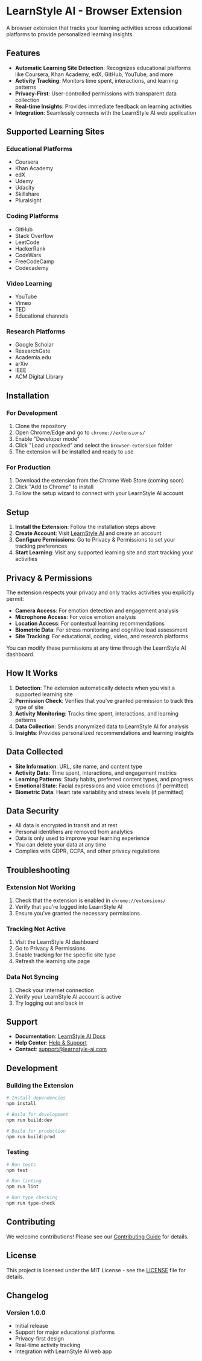# LearnStyle AI - Browser Extension

A browser extension that tracks your learning activities across educational platforms to provide personalized learning insights.

## Features

- **Automatic Learning Site Detection**: Recognizes educational platforms like Coursera, Khan Academy, edX, GitHub, YouTube, and more
- **Activity Tracking**: Monitors time spent, interactions, and learning patterns
- **Privacy-First**: User-controlled permissions with transparent data collection
- **Real-time Insights**: Provides immediate feedback on learning activities
- **Integration**: Seamlessly connects with the LearnStyle AI web application

## Supported Learning Sites

### Educational Platforms
- Coursera
- Khan Academy
- edX
- Udemy
- Udacity
- Skillshare
- Pluralsight

### Coding Platforms
- GitHub
- Stack Overflow
- LeetCode
- HackerRank
- CodeWars
- FreeCodeCamp
- Codecademy

### Video Learning
- YouTube
- Vimeo
- TED
- Educational channels

### Research Platforms
- Google Scholar
- ResearchGate
- Academia.edu
- arXiv
- IEEE
- ACM Digital Library

## Installation

### For Development

1. Clone the repository
2. Open Chrome/Edge and go to `chrome://extensions/`
3. Enable "Developer mode"
4. Click "Load unpacked" and select the `browser-extension` folder
5. The extension will be installed and ready to use

### For Production

1. Download the extension from the Chrome Web Store (coming soon)
2. Click "Add to Chrome" to install
3. Follow the setup wizard to connect with your LearnStyle AI account

## Setup

1. **Install the Extension**: Follow the installation steps above
2. **Create Account**: Visit [LearnStyle AI](http://localhost:5000) and create an account
3. **Configure Permissions**: Go to Privacy & Permissions to set your tracking preferences
4. **Start Learning**: Visit any supported learning site and start tracking your activities

## Privacy & Permissions

The extension respects your privacy and only tracks activities you explicitly permit:

- **Camera Access**: For emotion detection and engagement analysis
- **Microphone Access**: For voice emotion analysis
- **Location Access**: For contextual learning recommendations
- **Biometric Data**: For stress monitoring and cognitive load assessment
- **Site Tracking**: For educational, coding, video, and research platforms

You can modify these permissions at any time through the LearnStyle AI dashboard.

## How It Works

1. **Detection**: The extension automatically detects when you visit a supported learning site
2. **Permission Check**: Verifies that you've granted permission to track this type of site
3. **Activity Monitoring**: Tracks time spent, interactions, and learning patterns
4. **Data Collection**: Sends anonymized data to LearnStyle AI for analysis
5. **Insights**: Provides personalized recommendations and learning insights

## Data Collected

- **Site Information**: URL, site name, and content type
- **Activity Data**: Time spent, interactions, and engagement metrics
- **Learning Patterns**: Study habits, preferred content types, and progress
- **Emotional State**: Facial expressions and voice emotions (if permitted)
- **Biometric Data**: Heart rate variability and stress levels (if permitted)

## Data Security

- All data is encrypted in transit and at rest
- Personal identifiers are removed from analytics
- Data is only used to improve your learning experience
- You can delete your data at any time
- Complies with GDPR, CCPA, and other privacy regulations

## Troubleshooting

### Extension Not Working
1. Check that the extension is enabled in `chrome://extensions/`
2. Verify that you're logged into LearnStyle AI
3. Ensure you've granted the necessary permissions

### Tracking Not Active
1. Visit the LearnStyle AI dashboard
2. Go to Privacy & Permissions
3. Enable tracking for the specific site type
4. Refresh the learning site page

### Data Not Syncing
1. Check your internet connection
2. Verify your LearnStyle AI account is active
3. Try logging out and back in

## Support

- **Documentation**: [LearnStyle AI Docs](http://localhost:5000/docs)
- **Help Center**: [Help & Support](http://localhost:5000/docs/help)
- **Contact**: support@learnstyle-ai.com

## Development

### Building the Extension

```bash
# Install dependencies
npm install

# Build for development
npm run build:dev

# Build for production
npm run build:prod
```

### Testing

```bash
# Run tests
npm test

# Run linting
npm run lint

# Run type checking
npm run type-check
```

## Contributing

We welcome contributions! Please see our [Contributing Guide](CONTRIBUTING.md) for details.

## License

This project is licensed under the MIT License - see the [LICENSE](LICENSE) file for details.

## Changelog

### Version 1.0.0
- Initial release
- Support for major educational platforms
- Privacy-first design
- Real-time activity tracking
- Integration with LearnStyle AI web app
